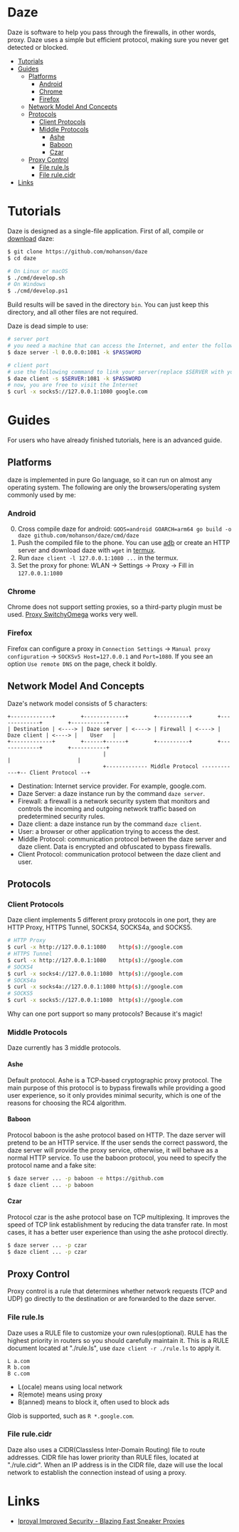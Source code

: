 # Daze

Daze is software to help you pass through the firewalls, in other words, proxy. Daze uses a simple but efficient protocol, making sure you never get detected or blocked.

- [Tutorials](#tutorials)
- [Guides](#guides)
    - [Platforms](#platforms)
        - [Android](#android)
        - [Chrome](#chrome)
        - [Firefox](#firefox)
    - [Network Model And Concepts](#network-model-and-concepts)
    - [Protocols](#protocols)
        - [Client Protocols](#client-protocols)
        - [Middle Protocols](#middle-protocols)
            - [Ashe](#ashe)
            - [Baboon](#baboon)
            - [Czar](#czar)
    - [Proxy Control](#proxy-control)
        - [File rule.ls](#file-rulels)
        - [File rule.cidr](#file-rulecidr)
- [Links](#links)

# Tutorials

Daze is designed as a single-file application. First of all, compile or [download](https://github.com/mohanson/daze/releases) daze:

```sh
$ git clone https://github.com/mohanson/daze
$ cd daze

# On Linux or macOS
$ ./cmd/develop.sh
# On Windows
$ ./cmd/develop.ps1
```

Build results will be saved in the directory `bin`. You can just keep this directory, and all other files are not required.

Daze is dead simple to use:

```sh
# server port
# you need a machine that can access the Internet, and enter the following command:
$ daze server -l 0.0.0.0:1081 -k $PASSWORD

# client port
# use the following command to link your server(replace $SERVER with your server IP):
$ daze client -s $SERVER:1081 -k $PASSWORD
# now, you are free to visit the Internet
$ curl -x socks5://127.0.0.1:1080 google.com
```

# Guides

For users who have already finished tutorials, here is an advanced guide.

## Platforms

daze is implemented in pure Go language, so it can run on almost any operating system. The following are only the browsers/operating system commonly used by me:

### Android

0. Cross compile daze for android: `GOOS=android GOARCH=arm64 go build -o daze github.com/mohanson/daze/cmd/daze`
0. Push the compiled file to the phone. You can use [adb](https://developer.android.com/studio/command-line/adb) or create an HTTP server and download daze with `wget` in [termux](https://play.google.com/store/apps/details?id=com.termux&hl=en).
0. Run `daze client -l 127.0.0.1:1080 ...` in the termux.
0. Set the proxy for phone: WLAN -> Settings -> Proxy -> Fill in `127.0.0.1:1080`

### Chrome

Chrome does not support setting proxies, so a third-party plugin must be used. [Proxy SwitchyOmega](https://chrome.google.com/webstore/detail/proxy-switchyomega/padekgcemlokbadohgkifijomclgjgif?hl=en) works very well.

### Firefox

Firefox can configure a proxy in `Connection Settings` -> `Manual proxy configuration` -> `SOCKSv5 Host=127.0.0.1` and `Port=1080`. If you see an option `Use remote DNS` on the page, check it boldly.

## Network Model And Concepts

Daze's network model consists of 5 characters:

```text
+-------------+        +-------------+        +----------+        +-------------+        +-----------+
| Destination | <----> | Daze server | <----> | Firewall | <----> | Daze client | <----> |    User   |
+-------------+        +------+------+        +----------+        +-------------+        +-----------+
                              |                                          |                     |
                              +------------- Middle Protocol ------------+-- Client Protocol --+
```

- Destination: Internet service provider. For example, google.com.
- Daze Server: a daze instance run by the command `daze server`.
- Firewall: a firewall is a network security system that monitors and controls the incoming and outgoing network traffic based on predetermined security rules.
- Daze client: a daze instance run by the command `daze client`.
- User: a browser or other application trying to access the dest.
- Middle Protocol: communication protocol between the daze server and daze client. Data is encrypted and obfuscated to bypass firewalls.
- Client Protocol: communication protocol between the daze client and user.

## Protocols

### Client Protocols

Daze client implements 5 different proxy protocols in one port, they are HTTP Proxy, HTTPS Tunnel, SOCKS4, SOCKS4a, and SOCKS5.

```sh
# HTTP Proxy
$ curl -x http://127.0.0.1:1080    http(s)://google.com
# HTTPS Tunnel
$ curl -x http://127.0.0.1:1080    http(s)://google.com
# SOCKS4
$ curl -x socks4://127.0.0.1:1080  http(s)://google.com
# SOCKS4a
$ curl -x socks4a://127.0.0.1:1080 http(s)://google.com
# SOCKS5
$ curl -x socks5://127.0.0.1:1080  http(s)://google.com
```

Why can one port support so many protocols? Because it's magic!

### Middle Protocols

Daze currently has 3 middle protocols.

#### Ashe

Default protocol. Ashe is a TCP-based cryptographic proxy protocol. The main purpose of this protocol is to bypass firewalls while providing a good user experience, so it only provides minimal security, which is one of the reasons for choosing the RC4 algorithm.

#### Baboon

Protocol baboon is the ashe protocol based on HTTP. The daze server will pretend to be an HTTP service. If the user sends the correct password, the daze server will provide the proxy service, otherwise, it will behave as a normal HTTP service. To use the baboon protocol, you need to specify the protocol name and a fake site:

```sh
$ daze server ... -p baboon -e https://github.com
$ daze client ... -p baboon
```

#### Czar

Protocol czar is the ashe protocol base on TCP multiplexing. It improves the speed of TCP link establishment by reducing the data transfer rate. In most cases, it has a better user experience than using the ashe protocol directly.

```sh
$ daze server ... -p czar
$ daze client ... -p czar
```

## Proxy Control

Proxy control is a rule that determines whether network requests (TCP and UDP) go directly to the destination or are forwarded to the daze server.

### File rule.ls

Daze uses a RULE file to customize your own rules(optional). RULE has the highest priority in routers so you should carefully maintain it. This is a RULE document located at "./rule.ls", use `daze client -r ./rule.ls` to apply it.

```
L a.com
R b.com
B c.com
```

- L(ocale) means using local network
- R(emote) means using proxy
- B(anned) means to block it, often used to block ads

Glob is supported, such as `R *.google.com`.

### File rule.cidr

Daze also uses a CIDR(Classless Inter-Domain Routing) file to route addresses. CIDR file has lower priority than RULE files, located at "./rule.cidr". When an IP address is in the CIDR file, daze will use the local network to establish the connection instead of using a proxy.

# Links

- [Iproyal Improved Security - Blazing Fast Sneaker Proxies](https://iproyal.cn?r=147480)
